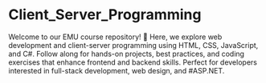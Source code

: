# Client_Server_Programming
Welcome to our EMU course repository! 🚀 Here, we explore web development and client-server programming using HTML, CSS, JavaScript, and C#. Follow along for hands-on projects, best practices, and coding exercises that enhance frontend and backend skills. Perfect for developers interested in full-stack development, web design, and #ASP.NET.
